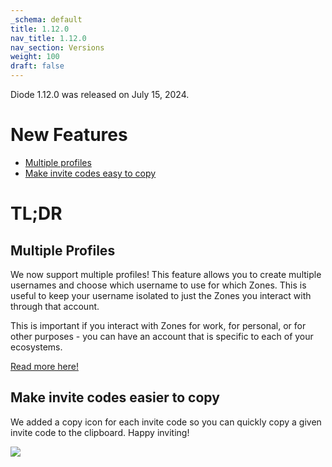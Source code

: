 ```yaml
---
_schema: default
title: 1.12.0
nav_title: 1.12.0
nav_section: Versions
weight: 100
draft: false
---
```

Diode 1.12.0 was released on July 15, 2024.

<!--more-->

# **New Features**

* <a href="#multiple-profiles" target="_blank" rel="noopener">Multiple profiles</a>
* [Make invite codes easy to copy](#make-invite-codes-easy-to-copy)

# TL;DR

## Multiple Profiles

We now support multiple profiles! This feature allows you to create multiple usernames and choose which username to use for which Zones. This is useful to keep your username isolated to just the Zones you interact with through that account.

This is important if you interact with Zones for work, for personal, or for other purposes - you can have an account that is specific to each of your ecosystems.

<a href="https://support.diode.io/article/8qay9fyh9v-working-with-multiple-profiles-accounts" target="_blank" rel="noopener">Read more here!</a>

## Make invite codes easier to copy

We added a copy icon for each invite code so you can quickly copy a given invite code to the clipboard. Happy inviting!

![](/uploads/image-3.png)